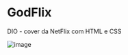 # GodFlix
DIO - cover da NetFlix com HTML e CSS

![image](https://user-images.githubusercontent.com/11634330/142557859-983b0d0c-8107-4a21-b7f5-1b1041b1b70f.png)

